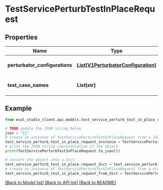 # TestServicePerturbTestInPlaceRequest


## Properties

Name | Type | Description | Notes
------------ | ------------- | ------------- | -------------
**perturbator_configurations** | [**List[V1PerturbatorConfiguration]**](V1PerturbatorConfiguration.md) | Required. PerturbatorConfigurations to apply to the Test. | [optional] 
**test_case_names** | **List[str]** | Optional. Perturbation apply only to selected testCases. | [optional] 

## Example

```python
from eval_studio_client.api.models.test_service_perturb_test_in_place_request import TestServicePerturbTestInPlaceRequest

# TODO update the JSON string below
json = "{}"
# create an instance of TestServicePerturbTestInPlaceRequest from a JSON string
test_service_perturb_test_in_place_request_instance = TestServicePerturbTestInPlaceRequest.from_json(json)
# print the JSON string representation of the object
print(TestServicePerturbTestInPlaceRequest.to_json())

# convert the object into a dict
test_service_perturb_test_in_place_request_dict = test_service_perturb_test_in_place_request_instance.to_dict()
# create an instance of TestServicePerturbTestInPlaceRequest from a dict
test_service_perturb_test_in_place_request_from_dict = TestServicePerturbTestInPlaceRequest.from_dict(test_service_perturb_test_in_place_request_dict)
```
[[Back to Model list]](../README.md#documentation-for-models) [[Back to API list]](../README.md#documentation-for-api-endpoints) [[Back to README]](../README.md)


